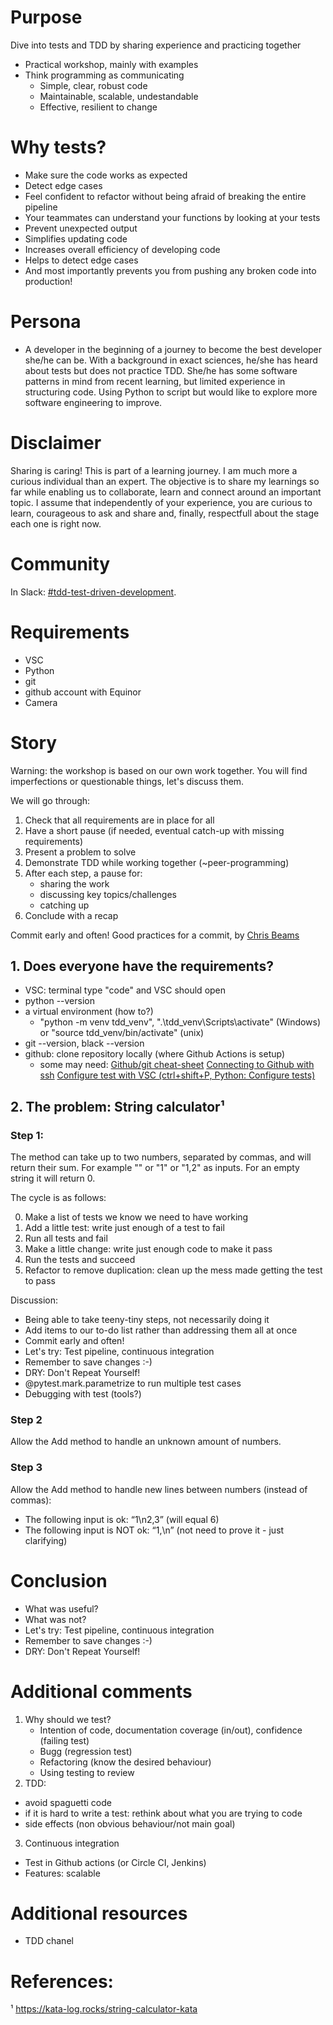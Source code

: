 # Purpose
Dive into tests and TDD by sharing experience and practicing together
- Practical workshop, mainly with examples
- Think programming as communicating 
  * Simple, clear, robust code
  * Maintainable, scalable, undestandable
  * Effective, resilient to change

# Why tests?
- Make sure the code works as expected
- Detect edge cases
- Feel confident to refactor without being afraid of breaking the entire pipeline
- Your teammates can understand your
functions by looking at your tests
- Prevent unexpected output
- Simplifies updating code
- Increases overall efficiency of developing code
- Helps to detect edge cases
- And most importantly prevents you from pushing any broken code into production!

# Persona
- A developer in the beginning of a journey to become the best developer she/he can be. 
With a background in exact sciences, he/she has heard about tests but does not practice TDD.
She/he has some software patterns in mind from recent learning, but limited experience in structuring code.
Using Python to script but would like to explore more software engineering to improve. 

# Disclaimer
Sharing is caring! This is part of a learning journey. I am much more a curious individual than an expert. The objective is to share my learnings so far while enabling us to collaborate, learn and connect around an important topic. I assume that independently of your experience, you are curious to learn, courageous to ask and share and, finally, respectfull about the stage each one is right now.

# Community
In Slack: [#tdd-test-driven-development](https://app.slack.com/client/T02JL00JU/C01SP39JDFU/thread/C8W3SUK17-1622572475.035100).

# Requirements
- VSC
- Python
- git
- github account with Equinor
- Camera

# Story

Warning: the workshop is based on our own work together. 
You will find imperfections or questionable things, let's discuss them.

We will go through:
1. Check that all requirements are in place for all
2. Have a short pause (if needed, eventual catch-up with missing requirements)
3. Present a problem to solve
4. Demonstrate TDD while working together (~peer-programming)
5. After each step, a pause for:
    - sharing the work
    - discussing key topics/challenges
    - catching up
6. Conclude with a recap

Commit early and often!
Good practices for a commit, by [Chris Beams](https://chris.beams.io/posts/git-commit/)

## 1. Does everyone have the requirements?
- VSC: terminal type "code" and VSC should open
- python --version 
- a virtual environment (how to?)
  * "python -m venv tdd_venv", ".\tdd_venv\Scripts\activate" (Windows) or "source tdd_venv/bin/activate" (unix)
- git --version, black --version
- github: clone repository locally (where Github Actions is setup)
  * some may need:
  [Github/git cheat-sheet](https://training.github.com/downloads/github-git-cheat-sheet/)
  [Connecting to Github with ssh](https://docs.github.com/en/github/authenticating-to-github/connecting-to-github-with-ssh)
  [Configure test with VSC (ctrl+shift+P, Python: Configure tests)](https://code.visualstudio.com/docs/python/testing)

## 2. The problem: String calculator¹

### Step 1:

The method can take up to two numbers, separated by commas, and will return their sum.
For example "" or "1" or "1,2" as inputs.
For an empty string it will return 0.

The cycle is as follows:

0. Make a list of tests we know we need to have working
1. Add a little test: write just enough of a test to fail
2. Run all tests and fail
3. Make a little change: write just enough code to make it pass
4. Run the tests and succeed
5. Refactor to remove duplication: clean up the mess made getting the test to pass

Discussion:
- Being able to take teeny-tiny steps, not necessarily doing it
- Add items to our to-do list rather than addressing them all at once
- Commit early and often!
- Let's try: Test pipeline, continuous integration
- Remember to save changes :-) 
- DRY: Don't Repeat Yourself!
- @pytest.mark.parametrize to run multiple test cases
- Debugging with test (tools?)

### Step 2
Allow the Add method to handle an unknown amount of numbers.

### Step 3
Allow the Add method to handle new lines between numbers (instead of commas):
- The following input is ok: “1\n2,3” (will equal 6)
- The following input is NOT ok: “1,\n” (not need to prove it - just clarifying)


# Conclusion
- What was useful?
- What was not?
- Let's try: Test pipeline, continuous integration
- Remember to save changes :-) 
- DRY: Don't Repeat Yourself!

# Additional comments

1. Why should we test? 
    - Intention of code, documentation coverage (in/out), confidence (failing test)
    - Bugg (regression test)
    - Refactoring (know the desired behaviour)
    - Using testing to review
2. TDD:
- avoid spaguetti code
- if it is hard to write a test: rethink about what you are trying to code
- side effects (non obvious behaviour/not main goal)
3. Continuous integration
- Test in Github actions (or Circle CI, Jenkins)
- Features: scalable 

# Additional resources
- TDD chanel

# References:
¹ https://kata-log.rocks/string-calculator-kata
